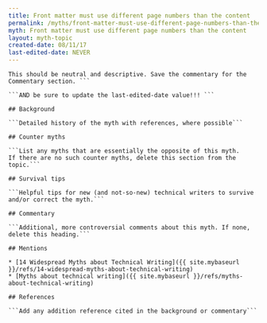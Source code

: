```yaml
---
title: Front matter must use different page numbers than the content
permalink: /myths/front-matter-must-use-different-page-numbers-than-the-content
myth: Front matter must use different page numbers than the content
layout: myth-topic
created-date: 08/11/17
last-edited-date: NEVER
---
```


```A summary description of the myth--no more than a line or two. 
This should be neutral and descriptive. Save the commentary for the 
Commentary section. ```

```AND be sure to update the last-edited-date value!!! ```

## Background

```Detailed history of the myth with references, where possible```

## Counter myths

```List any myths that are essentially the opposite of this myth.
If there are no such counter myths, delete this section from the topic.```

## Survival tips

```Helpful tips for new (and not-so-new) technical writers to survive and/or correct the myth.```

## Commentary

```Additional, more controversial comments about this myth. If none, delete this heading.```

## Mentions

* [14 Widespread Myths about Technical Writing]({{ site.mybaseurl }}/refs/14-widespread-myths-about-technical-writing)
* [Myths about technical writing]({{ site.mybaseurl }}/refs/myths-about-technical-writing)

## References

```Add any addition reference cited in the background or commentary```

